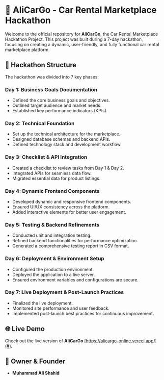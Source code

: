 # 🚀 AliCarGo - Car Rental Marketplace Hackathon

Welcome to the official repository for **AliCarGo**, the Car Rental Marketplace Hackathon Project. This project was built during a 7-day hackathon, focusing on creating a dynamic, user-friendly, and fully functional car rental marketplace platform.

## 📅 Hackathon Structure

The hackathon was divided into 7 key phases:

### **Day 1: Business Goals Documentation**
- Defined the core business goals and objectives.
- Outlined target audience and market needs.
- Established key performance indicators (KPIs).

### **Day 2: Technical Foundation**
- Set up the technical architecture for the marketplace.
- Designed database schemas and backend APIs.
- Defined technology stack and development workflow.

### **Day 3: Checklist & API Integration**
- Created a checklist to review tasks from Day 1 & Day 2.
- Integrated APIs for seamless data flow.
- Migrated essential data for product listings.

### **Day 4: Dynamic Frontend Components**
- Developed dynamic and responsive frontend components.
- Ensured UI/UX consistency across the platform.
- Added interactive elements for better user engagement.

### **Day 5: Testing & Backend Refinements**
- Conducted unit and integration testing.
- Refined backend functionalities for performance optimization.
- Generated a comprehensive testing report in CSV format.

### **Day 6: Deployment & Environment Setup**
- Configured the production environment.
- Deployed the application to a live server.
- Ensured environment variables and configurations are secure.

### **Day 7: Live Deployment & Post-Launch Practices**
- Finalized the live deployment.
- Monitored site performance and user feedback.
- Implemented post-launch best practices for continuous improvement.

## 🌐 Live Demo
Check out the live version of **AliCarGo** [https://alicargo-online.vercel.app/](#).

## 👤 Owner & Founder
- **Muhammad Ali Shahid** 



